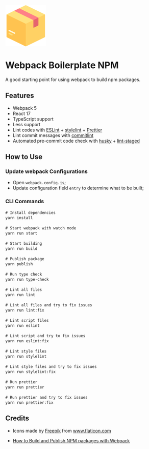 <img src="public/icon.png" width="128px" />

# Webpack Boilerplate NPM

A good starting point for using webpack to build npm packages.

## Features

- Webpack 5
- React 17
- TypeScript support
- Less support
- Lint codes with [ESLint](https://www.npmjs.com/package/eslint) + [stylelint](https://www.npmjs.com/package/stylelint) + [Prettier](https://www.npmjs.com/package/prettier)
- Lint commit messages with [commitlint](https://www.npmjs.com/package/@commitlint/cli)
- Automated pre-commit code check with [husky](https://www.npmjs.com/package/husky) + [lint-staged](https://www.npmjs.com/package/lint-staged)

## How to Use

### Update webpack Configurations

- Open `webpack.config.js`;
- Update configuration field `entry` to determine what to be built;

### CLI Commands

```shell
# Install dependencies
yarn install

# Start webpack with watch mode
yarn run start

# Start building
yarn run build

# Publish package
yarn publish

# Run type check
yarn run type-check

# Lint all files
yarn run lint

# Lint all files and try to fix issues
yarn run lint:fix

# Lint script files
yarn run eslint

# Lint script and try to fix issues
yarn run eslint:fix

# Lint style files
yarn run stylelint

# Lint style files and try to fix issues
yarn run stylelint:fix

# Run prettier
yarn run prettier

# Run prettier and try to fix issues
yarn run prettier:fix
```

## Credits

- <div>Icons made by <a href="https://www.flaticon.com/authors/freepik" title="Freepik">Freepik</a> from <a href="https://www.flaticon.com/" title="Flaticon">www.flaticon.com</a></div>

- [How to Build and Publish NPM packages with Webpack](https://itnext.io/how-to-build-and-publish-npm-packages-with-webpack-dea19bb14627)
